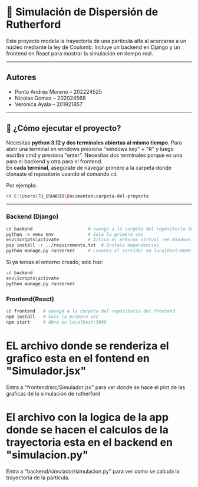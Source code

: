 # 📡 Simulación de Dispersión de Rutherford

Este proyecto modela la trayectoria de una partícula alfa al acercarse a un núcleo mediante la ley de Coulomb. Incluye un backend en Django y un frontend en React para mostrar la simulación en tiempo real.

---
## Autores

- Ponto Andres Moreno – 202224525  
- Nicolas Gomez – 202024568  
- Veronica Ayala – 201921857


---

## 🚀 ¿Cómo ejecutar el proyecto?

Necesitas **python 3.12 y dos terminales abiertas al mismo tiempo**. Para abrir una terminal en windows presiona "windows key" + "R" y luego escribe cmd y presiona "enter". Necesitas dos terminales porque es una para el backend y otra para el frontend.  
En **cada terminal**, asegúrate de navegar primero a la carpeta donde clonaste el repositorio usando el comando `cd`.

Por ejemplo:
```bash
cd C:\Users\TU_USUARIO\Documentos\carpeta-del-proyecto
```

---

### Backend (Django)

```bash
cd backend                     # navega a la carpeta del repositorio del backend
python -m venv env             # Solo la primera vez
env\Scripts\activate           # Activa el entorno virtual (en Windows)
pip install -r ../requirements.txt  # Instala dependencias
python manage.py runserver     # Levanta el servidor en localhost:8000
```

Si ya tenías el entorno creado, solo haz: 
```bash
cd backend 
env\Scripts\activate 
python manage.py runserver
```
### Frontend(React)
```bash
cd frontend   # navega a la carpeta del repositorio del frontend
npm install   # Solo la primera vez
npm start     # Abre en localhost:3000
```

# EL archivo donde se renderiza el grafico esta en el fontend en "Simulador.jsx"
Entra a "frontend/src/Simulador.jsx" para ver donde se hace el plot de las graficas de la simulacion de rutherford

# El archivo con la logica de la app donde se hacen el calculos de la trayectoria esta en el backend en "simulacion.py"
Entra a "backend/simulador/simulacion.py" para ver como se calcula la trayectoria de la particula.